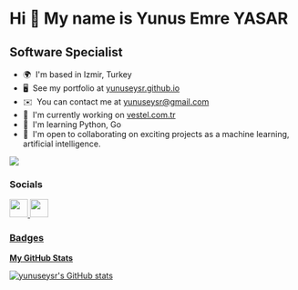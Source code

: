 Hi 👋 My name is Yunus Emre YASAR
===============================

Software Specialist
-----------------------------

* 🌍  I'm based in Izmir, Turkey
* 🖥️  See my portfolio at [yunuseysr.github.io](http://yunuseysr.github.io)
* ✉️  You can contact me at [yunuseysr@gmail.com](mailto:yunuseysr@gmail.com)
* 🚀  I'm currently working on [vestel.com.tr](http://vestel.com.tr)
* 🧠  I'm learning Python, Go
* 🤝  I'm open to collaborating on exciting projects as a machine learning, artificial intelligence.

<a href="https://www.github.com/yunuseysr" target="_blank" rel="noreferrer"><img src="https://img.shields.io/github/followers/yunuseysr?logo=github&style=for-the-badge&color=0891b2&labelColor=1c1917" /></a>



### Socials

<p align="left"> </a> <a href="https://www.github.com/yunuseysr" target="_blank" rel="noreferrer"><img src="https://raw.githubusercontent.com/danielcranney/readme-generator/main/public/icons/socials/github.svg" width="32" height="32" /> <a href="https://www.linkedin.com/in/yunusemreyasar" target="_blank" rel="noreferrer"><img src="https://raw.githubusercontent.com/danielcranney/readme-generator/main/public/icons/socials/linkedin.svg" width="32" height="32" /></p>

### Badges

<b>My GitHub Stats</b>

<a href="http://www.github.com/yunuseysr"><img src="https://github-readme-stats.vercel.app/api?username=yunuseysr&show_icons=true&hide=contribs&count_private=true&title_color=0891b2&text_color=ffffff&icon_color=0891b2&bg_color=1c1917&hide_border=true&show_icons=true" alt="yunuseysr's GitHub stats" /></a>

